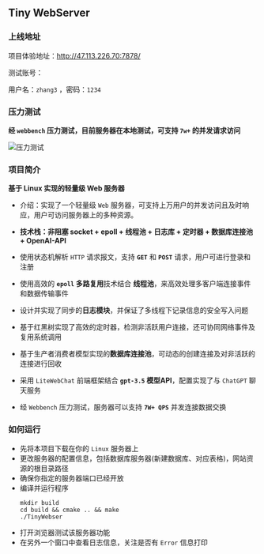 ## Tiny WebServer


### 上线地址

项目体验地址：http://47.113.226.70:7878/

测试账号：

用户名：`zhang3` ，密码：`1234`

### 压力测试

**经 `webbench` 压力测试，目前服务器在本地测试，可支持 `7w+` 的并发请求访问**

![压力测试](https://imgbed-funblog.oss-cn-chengdu.aliyuncs.com/img/pressure_test.png)


### 项目简介

**基于 Linux 实现的轻量级 Web 服务器**

- 介绍：实现了一个轻量级 `Web` 服务器，可支持上万用户的并发访问且及时响应，用户可访问服务器上的多种资源。

- **技术栈：非阻塞 socket + epoll + 线程池 + 日志库 + 定时器 + 数据库连接池 + OpenAI-API**

- 使用状态机解析 `HTTP` 请求报文，支持 **`GET`** 和 **`POST`** 请求，用户可进行登录和注册
- 使用高效的 **`epoll` 多路复用**技术结合 **线程池**，来高效处理多客户端连接事件和数据传输事件
- 设计并实现了同步的**日志模块**，并保证了多线程下记录信息的安全写入问题
- 基于红黑树实现了高效的定时器，检测非活跃用户连接，还可协同网络事件及复用系统调用
- 基于生产者消费者模型实现的**数据库连接池**，可动态的创建连接及对非活跃的连接进行回收
- 采用 `LiteWebChat` 前端框架结合 **`gpt-3.5` 模型API**，配置实现了与 `ChatGPT` 聊天服务
- 经 `Webbench` 压力测试，服务器可以支持 **`7W+ QPS`** 并发连接数据交换

### 如何运行

- 先将本项目下载在你的 `Linux` 服务器上
- 更改服务器的配置信息，包括数据库服务器(新建数据库、对应表格)，网站资源的根目录路径
- 确保你指定的服务器端口已经开放
- 编译并运行程序
    ```shell
    mkdir build
    cd build && cmake .. && make
    ./TinyWebser
    ```
- 打开浏览器测试该服务器功能
- 在另外一个窗口中查看日志信息，关注是否有 `Error` 信息打印

